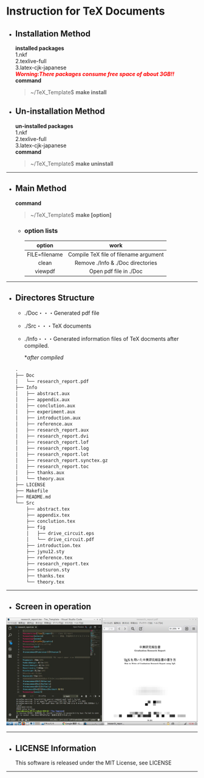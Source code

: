 # Instruction for TeX Documents 

- ## Installation Method
    **installed packages**   
        1.nkf   
        2.texlive-full   
        3.latex-cjk-japanese   
        ***<font color="red">Worning:There packages consume free space of about 3GB!!</font>***   
    **command**   
    > ~/TeX_Template$ **make install**    
- ## Un-installation Method 
    **un-installed packages**   
        1.nkf   
        2.texlive-full   
        3.latex-cjk-japanese   
    **command**
    > ~/TeX_Template$ **make uninstall**   
---
- ## Main Method
    **command**
    > ~/TeX_Template$ **make [option]**   
    
    - ### option lists  
        |option|work|   
        |:----:|:---:|
        |FILE=filename|Compile TeX file of filename argument|   
        |clean|Remove ./Info & ./Doc directories|   
        |viewpdf|Open pdf file in ./Doc |   
    
---

- ## Directores Structure

    - ./Doc・・・Generated pdf file
    - ./Src・・・TeX documents
    - ./Info・・・Generated information files of TeX docments after compiled.   
       
       **after compiled*
    ~~~ 
    .
    ├── Doc
    │   └── research_report.pdf
    ├── Info
    │   ├── abstract.aux
    │   ├── appendix.aux
    │   ├── conclution.aux
    │   ├── experiment.aux
    │   ├── introduction.aux
    │   ├── reference.aux
    │   ├── research_report.aux
    │   ├── research_report.dvi
    │   ├── research_report.lof
    │   ├── research_report.log
    │   ├── research_report.lot
    │   ├── research_report.synctex.gz
    │   ├── research_report.toc
    │   ├── thanks.aux
    │   └── theory.aux
    ├── LICENSE
    ├── Makefile
    ├── README.md
    └── Src
        ├── abstract.tex
        ├── appendix.tex
        ├── conclution.tex
        ├── fig
        │   ├── drive_circuit.eps
        │   └── drive_circuit.pdf
        ├── introduction.tex
        ├── jynu12.sty
        ├── reference.tex
        ├── research_report.tex
        ├── sotsuron.sty
        ├── thanks.tex
        └── theory.tex

    ~~~
---
- ## Screen in operation
![screen](./picture/screen.jpg)   

---

- ## LICENSE Information

    This software is released under the MIT License, see LICENSE
---

